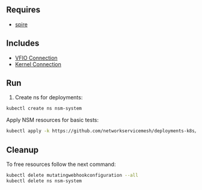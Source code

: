 ## Requires

- [spire](../spire)

## Includes

- [VFIO Connection](../use-cases/Vfio2Noop)
- [Kernel Connection](../use-cases/SriovKernel2Noop)

## Run

1. Create ns for deployments:
```bash
kubectl create ns nsm-system
```

Apply NSM resources for basic tests:
```bash
kubectl apply -k https://github.com/networkservicemesh/deployments-k8s/examples/sriov?ref=24d613e972b71d5eefa0357a8140c1dba0f8f8e8
```

## Cleanup

To free resources follow the next command:
```bash
kubectl delete mutatingwebhookconfiguration --all
kubectl delete ns nsm-system
```
